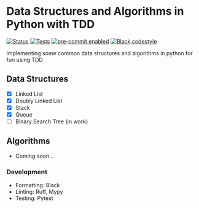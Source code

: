# Data Structures and Algorithms in Python with TDD
<!-- badges-begin -->

[![Status][status badge]][status badge]
[![Tests][github actions badge]][github actions page]
[![pre-commit enabled][pre-commit badge]][pre-commit project]
[![Black codestyle][black badge]][black project]

[black badge]: https://img.shields.io/badge/code%20style-black-000000.svg
[black project]: https://github.com/psf/black
[github actions badge]: https://github.com/jasonwashburn/dsa-python/workflows/Lint_And_Test/badge.svg
[github actions page]: https://github.com/jasonwashburn/dsa-python/actions?workflow=Lint_And_Test
[github page]: https://github.com/jasonwashburn/dsa-python
[pre-commit badge]: https://img.shields.io/badge/pre--commit-enabled-brightgreen?logo=pre-commit&logoColor=white
[pre-commit project]: https://pre-commit.com/
[status badge]: https://badgen.net/badge/status/alpha/d8624d

<!-- badges-end -->

Implementing some common data structures and algorithms in python for fun using TDD

## Data Structures
- [x] Linked List
- [x] Doubly Linked List
- [x] Stack
- [x] Queue
- [ ] Binary Search Tree (in work)

## Algorithms
- Coming soon...

### Development

- Formatting: Black
- Linting: Ruff, Mypy
- Testing: Pytest
